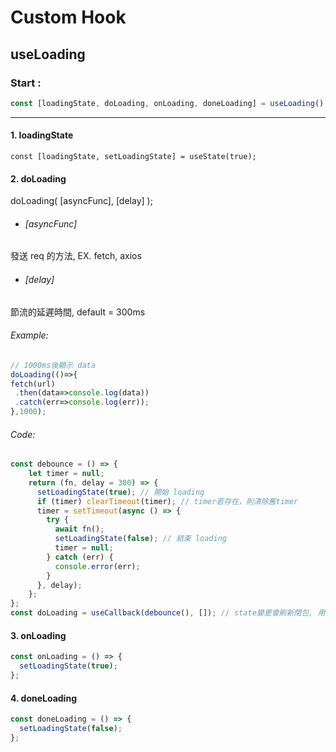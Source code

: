 # Custom Hook

## useLoading
### Start :
```javascript
const [loadingState, doLoading, onLoading, doneLoading] = useLoading();
```

------------


#### 1. loadingState

	const [loadingState, setLoadingState] = useState(true);

#### 2. doLoading
doLoading( [asyncFunc], [delay] );
* ###### [asyncFunc] 
發送 req 的方法, EX. fetch, axios
* ###### [delay]
節流的延遲時間, default = 300ms

###### Example:
 ```javascript
 // 1000ms後顯示 data
 doLoading(()=>{
 fetch(url)
  .then(data=>console.log(data))
  .catch(err=>console.log(err));
 },1000);

```
###### Code:
```javascript
const debounce = () => {
    let timer = null;
    return (fn, delay = 300) => {
      setLoadingState(true); // 開始 loading
      if (timer) clearTimeout(timer); // timer若存在，則清除舊timer
      timer = setTimeout(async () => {
        try {
          await fn();
          setLoadingState(false); // 結束 loading
          timer = null;
        } catch (err) {
          console.error(err);
        }
      }, delay);
    };
};
const doLoading = useCallback(debounce(), []); // state變更會刷新閉包, 用 useCallback 固定記憶體位置
```

#### 3. onLoading
```javascript
const onLoading = () => {
  setLoadingState(true);
};
```

#### 4. doneLoading
```javascript
const doneLoading = () => {
  setLoadingState(false);
};
```
